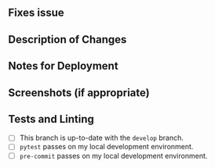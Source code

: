 <!-- New Contributor? Welcome!

We recommend you check your privacy settings, so the name and email associated with
the commits are what you want them to be. See the contribution guide at
https://github.com/lucyparsons/OpenOversight/blob/develop/CONTRIB.md#recommended-privacy-settings for more infos.

Also make sure you have read and abide by the code of conduct:
https://github.com/lucyparsons/OpenOversight/blob/develop/CODE_OF_CONDUCT.md

If this pull request is not ready for review yet, please submit it as a draft.

Please write your PR name in the present imperative tense. Examples of that tense are: "Fix issue in the 
dispatcher where…", "Improve our handling of…", etc.
-->
## Fixes issue
 <!-- LINK YOUR ISSUE HERE -->

## Description of Changes


## Notes for Deployment


## Screenshots (if appropriate)


## Tests and Linting
 - [ ] This branch is up-to-date with the `develop` branch.
 - [ ] `pytest` passes on my local development environment.
 - [ ] `pre-commit` passes on my local development environment.
